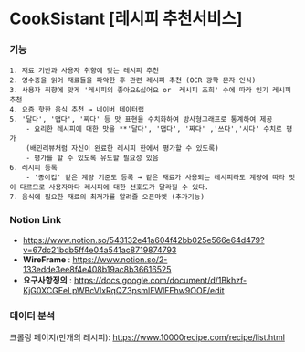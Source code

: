 # CookSistant [레시피 추천서비스]

### 기능
    1. 재료 기반과 사용자 취향에 맞는 레시피 추천
    2. 영수증을 읽어 재료들을 파악한 후 관련 레시피 추천 (OCR 광학 문자 인식)
    3. 사용자 취향에 맞게 '레시피의 좋아요&싫어요 or  레시피 조회' 수에 따라 인기 레시피 추천
    4. 요즘 핫한 음식 추천 → 네이버 데이터랩
    5. '달다', '맵다', '짜다' 등 맛 표현을 수치화하여 방사형그래프로 통계하여 제공
        - 요리한 레시피에 대한 맛을 **'달다', '맵다', '짜다' ,'쓰다','시다' 수치로 평가 
        (배민리뷰처럼 자신이 완료한 레시피 한에서 평가할 수 있도록)
        - 평가를 할 수 있도록 유도할 필요성 있음
    6. 레시피 등록 
        - '종이컵' 같은 계량 기준도 등록 → 같은 재료가 사용되는 레시피라도 계량에 따라 맛이 다르므로 사용자마다 레시피에 대한 선호도가 달라질 수 있다.
    7. 음식에 필요한 재료의 최저가를 알려줄 오픈마켓 (추가기능)


### Notion Link
- https://www.notion.so/543132e41a604f42bb025e566e64d479?v=67dc21bdb5ff4e04a541ac8719874793
- __WireFrame__  : https://www.notion.so/2-133edde3ee8f4e408b19ac8b36616525
- __요구사항정의__ : https://docs.google.com/document/d/1Bkhzf-KjG0XCGEeLpWBcVIxRqQZ3psmlEWlFFhw9OOE/edit



### 데이터 분석
크롤링 페이지(만개의 레시피): https://www.10000recipe.com/recipe/list.html